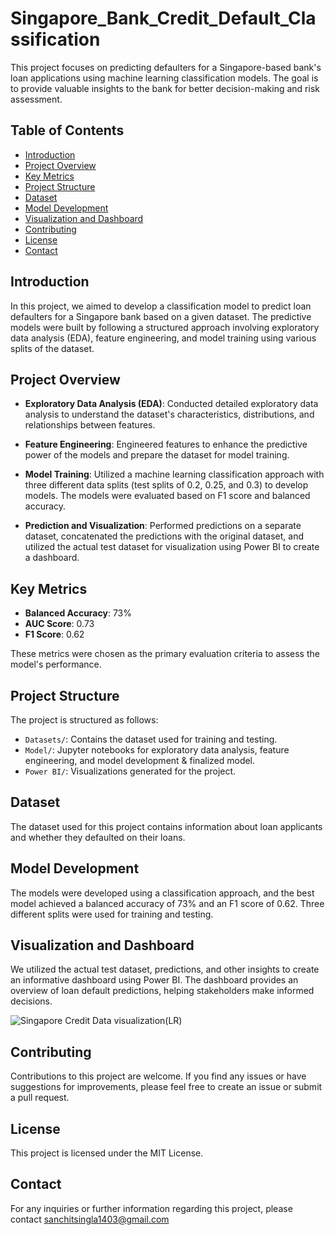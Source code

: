 # Singapore_Bank_Credit_Default_Classification

This project focuses on predicting defaulters for a Singapore-based bank's loan applications using machine learning classification models. The goal is to provide valuable insights to the bank for better decision-making and risk assessment.

## Table of Contents

- [Introduction](#introduction)
- [Project Overview](#project-overview)
- [Key Metrics](#key-metrics)
- [Project Structure](#project-structure)
- [Dataset](#dataset)
- [Model Development](#model-development)
- [Visualization and Dashboard](#visualization-and-dashboard)
- [Contributing](#contributing)
- [License](#license)
- [Contact](#contact)

## Introduction

In this project, we aimed to develop a classification model to predict loan defaulters for a Singapore bank based on a given dataset. The predictive models were built by following a structured approach involving exploratory data analysis (EDA), feature engineering, and model training using various splits of the dataset.

## Project Overview

- **Exploratory Data Analysis (EDA)**: Conducted detailed exploratory data analysis to understand the dataset's characteristics, distributions, and relationships between features.

- **Feature Engineering**: Engineered features to enhance the predictive power of the models and prepare the dataset for model training.

- **Model Training**: Utilized a machine learning classification approach with three different data splits (test splits of 0.2, 0.25, and 0.3) to develop models. The models were evaluated based on F1 score and balanced accuracy.

- **Prediction and Visualization**: Performed predictions on a separate dataset, concatenated the predictions with the original dataset, and utilized the actual test dataset for visualization using Power BI to create a dashboard.

## Key Metrics

- **Balanced Accuracy**: 73%
- **AUC Score**: 0.73
- **F1 Score**: 0.62

These metrics were chosen as the primary evaluation criteria to assess the model's performance.

## Project Structure

The project is structured as follows:

- `Datasets/`: Contains the dataset used for training and testing.
- `Model/`: Jupyter notebooks for exploratory data analysis, feature engineering, and model development & finalized model.
- `Power BI/`: Visualizations generated for the project.

## Dataset

The dataset used for this project contains information about loan applicants and whether they defaulted on their loans.

## Model Development

The models were developed using a classification approach, and the best model achieved a balanced accuracy of 73% and an F1 score of 0.62. Three different splits were used for training and testing.

## Visualization and Dashboard

We utilized the actual test dataset, predictions, and other insights to create an informative dashboard using Power BI. The dashboard provides an overview of loan default predictions, helping stakeholders make informed decisions.

![Singapore Credit Data visualization(LR)](https://github.com/sa-1-2/DATA_PRODUCT_Singapore_Loan_Default_Classification/assets/92681055/a83f6539-bac0-4f7d-8a45-fa3b825b1d59)


## Contributing
Contributions to this project are welcome. If you find any issues or have suggestions for improvements, please feel free to create an issue or submit a pull request.

## License
This project is licensed under the MIT License.

## Contact
For any inquiries or further information regarding this project, please contact sanchitsingla1403@gmail.com
